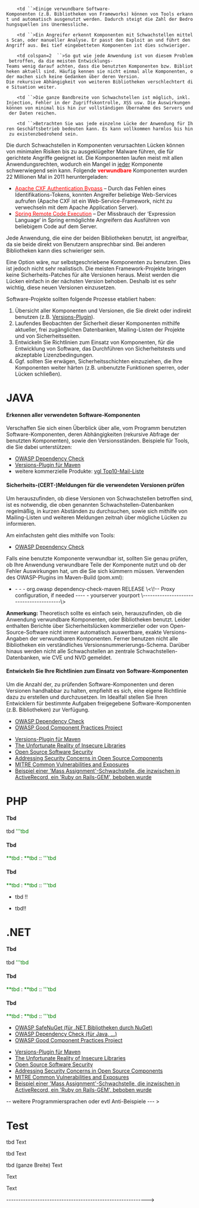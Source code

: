 ` `

`    <td ``>Einige verwundbare Software-Komponenten (z.B. Bibliotheken von Frameworks) können von Tools erkannt und automatisch ausgenutzt werden. Dadurch steigt die Zahl der Bedrohungsquellen ins Unermessliche.`

</td>

`    <td ``>Ein Angreifer erkennt Komponenten mit Schwachstellen mittels Scan, oder manueller Analyse. Er passt den Exploit an und führt den Angriff aus. Bei tief eingebetteten Komponenten ist dies schwieriger.`

</td>

`    <td colspan=2  ``>So gut wie jede Anwendung ist von diesem Problem betroffen, da die meisten Entwicklungs-Teams wenig darauf achten, dass die benutzten Komponenten bzw. Bibliotheken aktuell sind. Häufig kennen sie nicht einmal alle Komponenten, oder machen sich keine Gedanken über deren Version.`
`Die rekursive Abhängigkeit von weiteren Bibliotheken verschlechtert die Situation weiter.`

</td>

`    <td ``>Die ganze Bandbreite von Schwachstellen ist möglich, inkl. Injection, Fehler in der Zugriffskontrolle, XSS usw. Die Auswirkungen können von minimal bis hin zur vollständigen Übernahme des Servers und der Daten reichen.`

</td>

`    <td ``>Betrachten Sie was jede einzelne Lücke der Anwendung für Ihren Geschäftsbetrieb bedeuten kann. Es kann vollkommen harmlos bis hin zu existenzbedrohend sein.`

</td>

Die durch Schwachstellen in Komponenten verursachten Lücken können von
minimalen Risiken bis zu ausgeklügelter Malware führen, die für
gerichtete Angriffe geeignet ist. Die Komponenten laufen meist mit allen
Anwendungsrechten, wodurch ein Mangel in <u>jeder</u> Komponente
schwerwiegend sein kann. Folgende
<span style="color:red;">**verwundbare**</span> Komponenten wurden 22
Millionen Mal in 2011 heruntergeladen:

  - [<span style="color:red;">Apache CXF Authentication
    Bypass</span>](http://cve.mitre.org/cgi-bin/cvename.cgi?name=CVE-2012-3451) – Durch
    das Fehlen eines Identifikations-Tokens, konnten Angreifer beliebige
    Web-Services aufrufen (Apache CXF ist ein Web-Service-Framework,
    nicht zu verwechseln mit dem Apache Application Server).
  - [<span style="color:red;">Spring Remote Code
    Execution</span>](http://www.infosecurity-magazine.com/view/30282/remote-code-vulnerability-in-spring-framework-for-java/) – Der
    Missbrauch der ‘Expression Language‘ in Spring ermöglichte
    Angreifern das Ausführen von beliebigem Code auf dem Server.

Jede Anwendung, die eine der beiden Bibliotheken benutzt, ist
angreifbar, da sie beide direkt von Benutzern ansprechbar sind. Bei
anderen Bibliotheken kann dies schwieriger sein.

Eine Option wäre, nur selbstgeschriebene Komponenten zu benutzen. Dies
ist jedoch nicht sehr realistisch. Die meisten Framework-Projekte
bringen keine Sicherheits-Patches für alte Versionen heraus. Meist
werden die Lücken einfach in der nächsten Version behoben. Deshalb ist
es sehr wichtig, diese neuen Versionen einzusetzen.

Software-Projekte sollten folgende Prozesse etabliert haben:

1.  Übersicht aller Komponenten und Versionen, die Sie direkt oder
    indirekt benutzen (z.B.
    [Versions-Plugin](http://mojo.codehaus.org/versions-maven-plugin/)).
2.  Laufendes Beobachten der Sicherheit dieser Komponenten mithilfe
    aktueller, frei zugänglichen Datenbanken, Mailing-Listen der
    Projekte und von Sicherheitsseiten.
3.  Entwickeln Sie Richtlinien zum Einsatz von Komponenten, für die
    Entwicklung von Software, das Durchführen von Sicherheitstests und
    akzeptable Lizenzbedingungen.
4.  Ggf. sollten Sie erwägen, Sicherheitsschichten einzuziehen, die Ihre
    Komponenten weiter härten (z.B. unbenutzte Funktionen sperren, oder
    Lücken schließen).

# **JAVA**

#### Erkennen aller verwendeten Software-Komponenten

Verschaffen Sie sich einen Überblick über alle, vom Programm benutzten
Software-Komponenten, deren Abhängigkeiten (rekursive Abfrage der
benutzten Komponenten), sowie den Versionsständen.
Beispiele für Tools, die Sie dabei unterstützen:

  - [OWASP Dependency Check](OWASP_Dependency_Check "wikilink")
  - [Versions-Plugin für
    Maven](http://mojo.codehaus.org/versions-maven-plugin)
  - weitere kommerzielle Produkte: [vgl
    Top10-Mail-Liste](http://lists.owasp.org/pipermail/owasp-topten/2013-September/001239.html)

#### Sicherheits-(CERT-)Meldungen für die verwendeten Versionen prüfen

Um herauszufinden, ob diese Versionen von Schwachstellen betroffen sind,
ist es notwendig, die oben genannten Schwachstellen-Datenbanken
regelmäßig, in kurzen Abständen zu durchsuchen, sowie sich mithilfe
von Mailing-Listen und weiteren Meldungen zeitnah über mögliche Lücken
zu informieren.

Am einfachsten geht dies mithilfe von Tools:

  - [OWASP Dependency Check](OWASP_Dependency_Check "wikilink")

Falls eine benutzte Komponente verwundbar ist, sollten Sie genau prüfen,
ob Ihre Anwendung verwundbare Teile der Komponente nutzt und ob der
Fehler Auswirkungen hat, um die Sie sich kümmern müssen.
Verwenden des OWASP-Plugins im Maven-Build (pom.xml):

  -
    <reporting>
      -
        <plugins>
          -
            <plugin>
              -
                <groupId>org.owasp</groupId>
                <artifactId>dependency-check-maven</artifactId>
                <version>RELEASE</version>
                \<\!-- Proxy configuration, if needed ----
                <configuration>
                  -
                    <proxyUrl>yourserver</proxyUrl>
                    <proxyPort>yourport</proxyPort>
                </configuration>
                \----------------------------------------\>
            </plugin>
        </plugins>
    </reporting>


**Anmerkung:**
Theoretisch sollte es einfach sein, herauszufinden, ob die Anwendung
verwundbare Komponenten, oder Bibliotheken benutzt. Leider enthalten
Berichte über Sicherheitslücken kommerzieller oder von
Open-Source-Software nicht immer automatisch auswertbare, exakte
Versions-Angaben der verwundbaren Komponenten. Ferner benutzen nicht
alle Bibliotheken ein verständliches Versionsnummerierungs-Schema.
Darüber hinaus werden nicht alle Schwachstellen an zentrale
Schwachstellen-Datenbanken, wie CVE und NVD gemeldet.

#### Entwickeln Sie Ihre Richtlinien zum Einsatz von Software-Komponenten

Um die Anzahl der, zu prüfenden Software-Komponenten und deren Versionen
handhabbar zu halten, empfiehlt es sich, eine eigene Richtlinie dazu zu
erstellen und durchzusetzen. Im Idealfall stellen Sie Ihren Entwicklern
für bestimmte Aufgaben freigegebene Software-Komponenten (z.B.
Bibliotheken) zur Verfügung.

  - [OWASP Dependency Check](OWASP_Dependency_Check "wikilink")
  - [OWASP Good Component Practices
    Project](OWASP_Good_Component_Practices_Project "wikilink")

<!-- end list -->

  - [Versions-Plugin für
    Maven](http://mojo.codehaus.org/versions-maven-plugin)
  - [The Unfortunate Reality of Insecure
    Libraries](https://www.aspectsecurity.com/uploads/downloads/2012/03/Aspect-Security-The-Unfortunate-Reality-of-Insecure-Libraries.pdf)
  - [Open Source Software
    Security](http://en.wikipedia.org/wiki/Open_source_software_security)
  - [Addressing Security Concerns in Open Source
    Components](http://www.sonatype.com/content/download/1025/10060/file/sonatype_executive_security_brief_final.pdf)
  - [MITRE Common Vulnerabilities and Exposures](http://cve.mitre.org/)
  - [Beispiel einer 'Mass Assignment'-Schwachstelle, die inzwischen in
    ActiveRecord, ein 'Ruby on Rails-GEM', beboben
    wurde](http://web.nvd.nist.gov/view/vuln/detail?vulnId=CVE-2013-0277)

# **PHP**

#### Tbd

tbd
<span style="color: green;">'''tbd</span>

#### Tbd

<span style="color: green;">**tbd</span>
: <span style="color: green;">**tbd</span>
:: <span style="color: green;">'''tbd</span>

#### Tbd

<span style="color: green;">**tbd</span>
: <span style="color: green;">**tbd</span>
:: <span style="color: green;">'''tbd</span>

  - tbd \!\!

<!-- end list -->

  - tbd\!\!

# **.NET**

#### Tbd

tbd
<span style="color: green;">'''tbd</span>

#### Tbd

<span style="color: green;">**tbd</span>
: <span style="color: green;">**tbd</span>
:: <span style="color: green;">'''tbd</span>

#### Tbd

<span style="color: green;">**tbd</span>
: <span style="color: green;">**tbd</span>
:: <span style="color: green;">'''tbd</span>

  - [OWASP SafeNuGet (für .NET Bibliotheken durch
    NuGet)](OWASP_SafeNuGet "wikilink")
  - [OWASP Dependency Check (für Java,
    ...)](OWASP_Dependency_Check "wikilink")
  - [OWASP Good Component Practices
    Project](OWASP_Good_Component_Practices_Project "wikilink")

<!-- end list -->

  - [Versions-Plugin für
    Maven](http://mojo.codehaus.org/versions-maven-plugin)
  - [The Unfortunate Reality of Insecure
    Libraries](https://www.aspectsecurity.com/uploads/downloads/2012/03/Aspect-Security-The-Unfortunate-Reality-of-Insecure-Libraries.pdf)
  - [Open Source Software
    Security](http://en.wikipedia.org/wiki/Open_source_software_security)
  - [Addressing Security Concerns in Open Source
    Components](http://www.sonatype.com/content/download/1025/10060/file/sonatype_executive_security_brief_final.pdf)
  - [MITRE Common Vulnerabilities and Exposures](http://cve.mitre.org/)
  - [Beispiel einer 'Mass Assignment'-Schwachstelle, die inzwischen in
    ActiveRecord, ein 'Ruby on Rails-GEM', beboben
    wurde](http://web.nvd.nist.gov/view/vuln/detail?vulnId=CVE-2013-0277)

\-- weitere Programmiersprachen oder evtl Anti-Beispiele --- \>

# **Test**

tbd Text

tbd Text

tbd (ganze Breite) Text

Text

Text

\-----------------------------------------------------------\>
<headertabs />